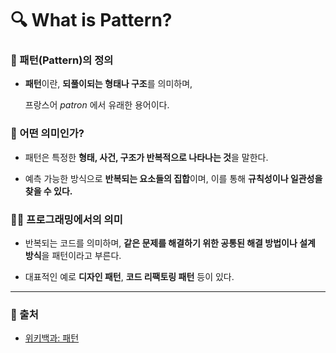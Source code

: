 <!-- pattern_name: 패턴이란? -->

# **🔍 What is Pattern?**

  

### **📘 패턴(Pattern)의 정의**

-   **패턴**이란, **되풀이되는 형태나 구조**를 의미하며,
    
    프랑스어  _patron_ 에서 유래한 용어이다.
    

  

### **🧩 어떤 의미인가?**

-   패턴은 특정한 **형태, 사건, 구조가 반복적으로 나타나는 것**을 말한다.
    
-   예측 가능한 방식으로 **반복되는 요소들의 집합**이며, 이를 통해 **규칙성이나 일관성을 찾을 수 있다.**
    

  

### **🧑‍💻 프로그래밍에서의 의미**

-   반복되는 코드를 의미하며, **같은 문제를 해결하기 위한 공통된 해결 방법이나 설계 방식**을 패턴이라고 부른다.
    
-   대표적인 예로 **디자인 패턴**, **코드 리팩토링 패턴** 등이 있다.
    

----------

### **📎 출처**

-   [위키백과: 패턴](https://ko.wikipedia.org/wiki/%ED%8C%A8%ED%84%B4)
